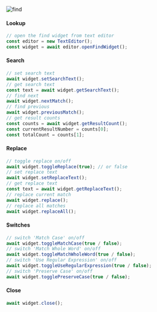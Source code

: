 ![find](https://user-images.githubusercontent.com/4181232/122541820-5fd60f00-d02a-11eb-99de-2c304bdc5dfe.png)

#### Lookup

```typescript
// open the find widget from text editor
const editor = new TextEditor();
const widget = await editor.openFindWidget();
```

#### Search

```typescript
// set search text
await widget.setSearchText();
// get search text
const text = await widget.getSearchText();
// find next
await widget.nextMatch();
// find previous
await widget.previousMatch();
// get result counts
const counts = await widget.getResultCount();
const currentResultNumber = counts[0];
const totalCount = counts[1];
```

#### Replace

```typescript
// toggle replace on/off
await widget.toggleReplace(true); // or false
// set replace text
await widget.setReplaceText();
// get replace text
const text = await widget.getReplaceText();
// replace current match
await widget.replace();
// replace all matches
await widget.replaceAll();
```

#### Switches

```typescript
// switch 'Match Case' on/off
await widget.toggleMatchCase(true / false);
// switch 'Match Whole Word' on/off
await widget.toggleMatchWholeWord(true / false);
// switch 'Use Regular Expression' on/off
await widget.toggleUseRegularExpression(true / false);
// switch 'Preserve Case' on/off
await widget.togglePreserveCase(true / false);
```

#### Close

```typescript
await widget.close();
```
